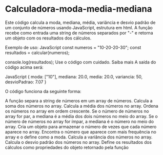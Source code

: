 # Calculadora-moda-media-mediana
Este código calcula a moda, mediana, média, variância e desvio padrão de um conjunto de números usando JavaScript, estrutura em html.
 A função recebe como entrada uma string de números separados por "-" e retorna um objeto com os resultados dos cálculos.

Exemplo de uso:
JavaScript
const numeros = "10-20-20-30";
const resultados = calcular(numeros);

console.log(resultados);
Use o código com cuidado. Saiba mais
A saída do código acima será:

JavaScript
{
  moda: ["10"],
  mediana: 20.0,
  media: 20.0,
  variancia: 50,
  desvioPadrao: 7.07
}



O código funciona da seguinte forma:

A função separa a string de números em um array de números.
Calcula a soma dos números no array.
Calcula a média dos números no array.
Ordena os números no array em ordem crescente.
Se o número de números no array for par, a mediana é a média dos dois números no meio do array.
Se o número de números no array for ímpar, a mediana é o número no meio do array.
Cria um objeto para armazenar o número de vezes que cada número aparece no array.
Encontra o número que aparece com mais frequência no array e o define como a moda.
Calcula a variância dos números no array.
Calcula o desvio padrão dos números no array.
Define os resultados dos cálculos como propriedades do objeto retornado pela função

